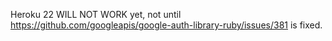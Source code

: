Heroku 22 WILL NOT WORK yet, not until https://github.com/googleapis/google-auth-library-ruby/issues/381 is fixed.


